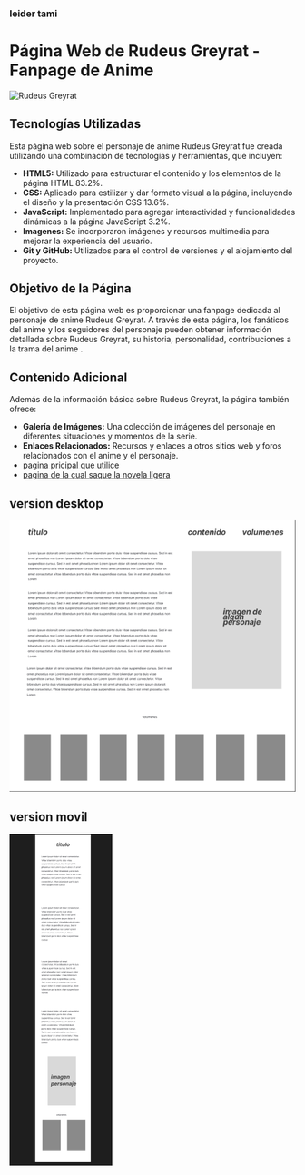 ### leider tami

# Página Web de Rudeus Greyrat - Fanpage de Anime

![Rudeus Greyrat](https://i0.wp.com/genzay.com/wp-content/uploads/2023/04/mushukotensei-01.png?resize=578%2C1024&ssl=1)

## Tecnologías Utilizadas

Esta página web sobre el personaje de anime Rudeus Greyrat fue creada utilizando una combinación de tecnologías y herramientas, que incluyen:

- **HTML5:** Utilizado para estructurar el contenido y los elementos de la página  HTML 83.2%.
- **CSS:** Aplicado para estilizar y dar formato visual a la página, incluyendo el diseño y la presentación CSS 13.6%.
- **JavaScript:** Implementado para agregar interactividad y funcionalidades dinámicas a la página JavaScript 3.2%.
- **Imagenes:** Se incorporaron imágenes y recursos multimedia para mejorar la experiencia del usuario.
- **Git y GitHub:** Utilizados para el control de versiones y el alojamiento del proyecto.

## Objetivo de la Página

El objetivo de esta página web es proporcionar una fanpage dedicada al personaje de anime Rudeus Greyrat. A través de esta página, los fanáticos del anime y los seguidores del personaje pueden obtener información detallada sobre Rudeus Greyrat, su historia, personalidad, contribuciones a la trama del anime .

## Contenido Adicional

Además de la información básica sobre Rudeus Greyrat, la página también ofrece:

- **Galería de Imágenes:** Una colección de imágenes del personaje en diferentes situaciones y momentos de la serie.
- **Enlaces Relacionados:** Recursos y enlaces a otros sitios web y foros relacionados con el anime y el personaje.
- [pagina pricipal que utilice ](https://mushokutensei.fandom.com/wiki/Wiki)
- [pagina de la cual saque la novela ligera ](https://novelasligeras.net/index.php/producto/mushoku-tensei-isekai-ittara-honki-dasu-novela-web/)


## version desktop 

![version desktop ](./img/maquetacion_pc.png)

## version movil

![version movil ](./img/maquetacion_movil.png)

